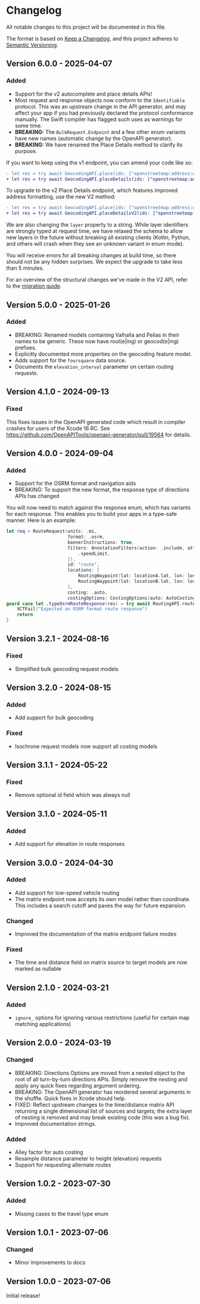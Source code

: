 # Changelog

All notable changes to this project will be documented in this file.

The format is based on [Keep a Changelog](https://keepachangelog.com/en/1.1.0/),
and this project adheres to [Semantic Versioning](https://semver.org/spec/v2.0.0.html).

## Version 6.0.0 - 2025-04-07

### Added

- Support for the v2 autocomplete and place details APIs!
- Most request and response objects now conform to the `Identifiable` protocol.
  This was an upstream change in the API generator, and may affect your app
  if you had previously declared the protocol conformance manually.
  The Swift compiler has flagged such uses as warnings for some time.
- **BREAKING:** The `BulkRequest.Endpoint` and a few other enum variants have new names (automatic change by the OpenAPI generator).
- **BREAKING:** We have renamed the Place Details method to clarify its purpose.

If you want to keep using the v1 endpoint, you can amend your code like so:

```diff
- let res = try await GeocodingAPI.place(ids: ["openstreetmap:address:way/109867749"])
+ let res = try await GeocodingAPI.placeDetails(ids: ["openstreetmap:address:way/109867749"])
```

To upgrade to the v2 Place Details endpoint, which features improved address formatting,
use the new V2 method:

```diff
- let res = try await GeocodingAPI.place(ids: ["openstreetmap:address:way/109867749"])
+ let res = try await GeocodingAPI.placeDetailsV2(ids: ["openstreetmap:address:way/109867749"])
```

We are also changing the `layer` property to a string.
While layer identifiers are strongly typed at request time,
we have relaxed the schema to allow new layers in the future without breaking all existing clients
(Kotlin, Python, and others will crash when they see an unknown variant in enum mode).

You will receive errors for all breaking changes at build time, so there should not be any hidden surprises.
We expect the upgrade to take less than 5 minutes.

For an overview of the structural changes we've made in the V2 API,
refer to the [migration guide](https://docs.stadiamaps.com/geocoding-search-autocomplete/v2-api-migration-guide/).

## Version 5.0.0 - 2025-01-26

### Added

- BREAKING: Renamed models containing Valhalla and Pelias in their names to be generic. These now have rout(e|ing) or geocod(e|ing) prefixes.
- Explicitly documented more properties on the geocoding feature model.
- Adds support for the `foursquare` data source.
- Documents the `elevation_interval` parameter on certain routing requests.

## Version 4.1.0 - 2024-09-13

### Fixed

This fixes issues in the OpenAPI generated code which result in compiler crashes for users of the Xcode 16 RC.
See https://github.com/OpenAPITools/openapi-generator/pull/19564 for details.

## Version 4.0.0 - 2024-09-04

### Added

- Support for the OSRM format and navigation aids
- BREAKING: To support the new format, the response type of directions APIs has changed

You will now need to match against the response enum,
which has variants for each response.
This enables you to build your apps in a type-safe manner.
Here is an example:


```swift
let req = RouteRequest(units: .mi,
                       format: .osrm,
                       bannerInstructions: true,
                       filters: AnnotationFilters(action: .include, attributes: [
                           .speedLimit,
                       ]),
                       id: "route",
                       locations: [
                           RoutingWaypoint(lat: locationA.lat, lon: locationA.lon),
                           RoutingWaypoint(lat: locationB.lat, lon: locationB.lon),
                       ],
                       costing: .auto,
                       costingOptions: CostingOptions(auto: AutoCostingOptions(useHighways: 0.3)))
guard case let .typeOsrmRouteResponse(res) = try await RoutingAPI.route(routeRequest: req) else {
    XCTFail("Expected an OSRM format route response")
    return
}
```


## Version 3.2.1 - 2024-08-16


### Fixed

- Simplified bulk geocoding request models

## Version 3.2.0 - 2024-08-15

### Added

- Add support for bulk geocoding

### Fixed

- Isochrone request models now support all costing models

## Version 3.1.1 - 2024-05-22

### Fixed

- Remove optional id field which was always null 

## Version 3.1.0 - 2024-05-11

### Added

- Add support for elevation in route responses

## Version 3.0.0 - 2024-04-30

### Added

- Add support for low-speed vehicle routing
- The matrix endpoint now accepts its own model rather than coordinate. This includes a search cutoff and paves the way for future expansion.

### Changed

- Improved the documentation of the matrix endpoint failure modes

### Fixed

- The time and distance field on matrix source to target models are now marked as nullable

## Version 2.1.0 - 2024-03-21

### Added

- `ignore_` options for ignoring various restrictions (useful for certain map matching applications)

## Version 2.0.0 - 2024-03-19

### Changed

- BREAKING: Directions Options are moved from a nested object to the root of all turn-by-turn directions APIs. Simply remove the nesting and apply any quick fixes regarding argument ordering.
- BREAKING: The OpenAPI generator has reordered several arguments in the shuffle. Quick fixes in Xcode should help.
- FIXED: Reflect upstream changes to the time/distance matrix API returning a single dimensional list of sources and targets; the extra layer of nesting is removed and may break existing code (this was a bug fix).
- Improved documentation strings.

### Added

- Alley factor for auto costing
- Resample distance parameter to height (elevation) requests
- Support for requesting alternate routes

## Version 1.0.2 - 2023-07-30

### Added

- Missing cases to the travel type enum 

## Version 1.0.1 - 2023-07-06

### Changed

- Minor improvements to docs

## Version 1.0.0 - 2023-07-06

Initial release!
